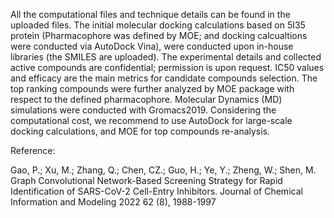 All the computational files and technique details can be found in the uploaded files. The initial molecular docking calculations based on 5I35 protein (Pharmacophore was defined by MOE; and docking calcualtions were conducted via AutoDock Vina), were conducted upon in-house libraries (the SMILES are uploaded). The experimental details and collected active compounds are confidential; permission is upon request. IC50 values and efficacy are the main metrics for candidate compounds selection. The top ranking compounds were further analyzed by MOE package with respect to the defined pharmacophore. Molecular Dynamics (MD) simulations were conducted with Gromacs2019. 
Considering the computational cost, we recommend to use AutoDock for large-scale docking calculations, and MOE for top compounds re-analysis.

Reference:


Gao, P.; Xu, M.; Zhang, Q.; Chen, CZ.; Guo, H.; Ye, Y.; Zheng, W.; Shen, M. Graph Convolutional Network-Based Screening Strategy for Rapid Identification of SARS-CoV-2 Cell-Entry Inhibitors. Journal of Chemical Information and Modeling 2022 62 (8), 1988-1997
